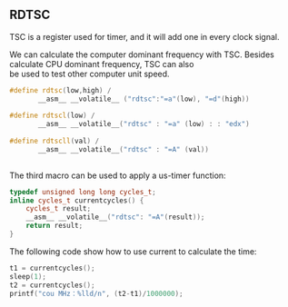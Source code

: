 ## RDTSC

TSC is a register used for timer, and it will add one in every clock signal.  

We can calculate the computer dominant frequency with TSC. Besides calculate CPU dominant frequency, TSC can also  
be used to test other computer unit speed.  


```C++
#define rdtsc(low,high) /
	   __asm__ __volatile__ ("rdtsc":"=a"(low), "=d"(high))
	   
#define rdtscl(low) /
       __asm__ __volatile__("rdtsc" : "=a" (low) : : "edx")
  
#define rdtscll(val) /
       __asm__ __volatile__("rdtsc" : "=A" (val))
	
```

The third macro can be used to apply a us-timer function: 
```C++
typedef unsigned long long cycles_t;
inline cycles_t currentcycles() {
	cycles_t result;
	__asm__ __volatile__("rdtsc": "=A"(result));
	return result;
}
```

The following code show how to use current to calculate the time:
```C++
t1 = currentcycles();
sleep(1);
t2 = currentcycles();
printf("cou MHz：%lld/n", (t2-t1)/1000000);
```
